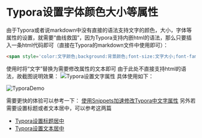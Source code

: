 # Typora设置字体颜色大小等属性

由于Typora或者说markdown中没有直接的语法支持文字的颜色，大小，字体等属性的设置，就需要“曲线救国”，因为Typora支持内嵌html的语法，那么只要插入一条html代码即可（直接在Typora的markdown文件中使用即可）：

```html
<span style='color:文字颜色;background:背景颜色;font-size:文字大小;font-family:字体;'>文字</span>
```

使用时将“文字”替换为需要修改属性的文本即可
由于此处不直接支持html的语法，故截图说明效果：
![Typora设置文字属性](https://imgconvert.csdnimg.cn/aHR0cHM6Ly9jZG4uanNkZWxpdnIubmV0L2doL00wMTBLL1R5cG9yYUBtYXN0ZXIvdVBpYy8yMDIwMDQyMy1UeXBvcmElRTglQUUlQkUlRTclQkQlQUUlRTYlOTYlODclRTUlQUQlOTclRTUlQjElOUUlRTYlODAlQTcucG5n?x-oss-process=image/format,png)
具体使用如下：

![TyporaDemo](https://imgconvert.csdnimg.cn/aHR0cHM6Ly9jZG4uanNkZWxpdnIubmV0L2doL00wMTBLL1R5cG9yYUBtYXN0ZXIvdVBpYy8yMDIwMDQyNy1UeXBvcmFEZW1vLmdpZg)

需要更快的体验可以参考一下：
[使用Snippets加速修改Typora中文字属性](https://blog.csdn.net/qq_43444349/article/details/105716470)
另外若需要设置标题或者文本居中，可以参考这两篇

- [Typora设置标题居中](https://blog.csdn.net/qq_43444349/article/details/106366671)
- [Typora设置文本居中](https://blog.csdn.net/qq_43444349/article/details/106366895)